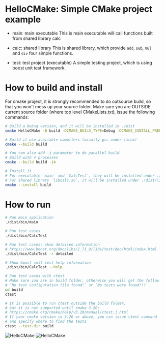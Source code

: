 # HelloCMake: Simple CMake project example
* main: main executable
This is main executable will call functions built from shared library calc

* calc: shared library
This is shared library, which provide `add`, `sub`, `mul` and `div` four simple functions.

* test: test project (executable)
A simple testing project, which is using boost unit test framework.

# How to build and install

For cmake project, it is strongly recommended to do outsource build,
so that you won't mess up your source folder.
Make sure you are OUTSIDE current source folder (where top level CMakeLists.txt), issue the following commands:
```bash
# Build a Debug version, and it will be installed in ./dist
cmake HelloCMake -B build -DCMAKE_BUILD_TYPE=Debug -DCMAKE_ISNTALL_PREFIX=./dist

# Build it use available compilers (usually gcc under linux) 
cmake --build build

# You can also add -j parameter to do parallel build
# Build with 4 processes
cmake --build build -j4

# Install it
# For executable `main` and `CalcTest`, they will be installed under ./dist/bin folder;
# For shared library `libcalc.so`, it will be installed under ./dist/lib folder.
cmake --install build
```

# How to run
``` bash
# Run main application
./dist/bin/main

# Run test cases
./dist/bin/CalcTest

# Run test cases: show detailed information
# https://www.boost.org/doc/libs/1_71_0/libs/test/doc/html/index.html
./dist/bin/CalcTest -r detailed

# Show boost unit test help information
./dist/bin/CalcTest --help

# Run test cases with ctest
# Make sure you are in build folder, otherwise you will get the follow error:
# `No test configuration file found!` or `No tests were found!!!`
cd build  
ctest

# It is possible to run ctest outside the build folder,
# but it is not supported until cmake 3.20:
# https://cmake.org/cmake/help/v3.20/manual/ctest.1.html
# If your cmake version is 3.20 or above, you can issue ctest command 
# and specify where to find the tests
ctest --test-dir build
```

![HelloCMake](https://github.com/bgyu/HelloCMake/actions/workflows/c-cpp.yml/badge.svg)
![HelloCMake](https://github.com/github/docs/actions/workflows/c-cpp.yml/badge.svg?event=push)
